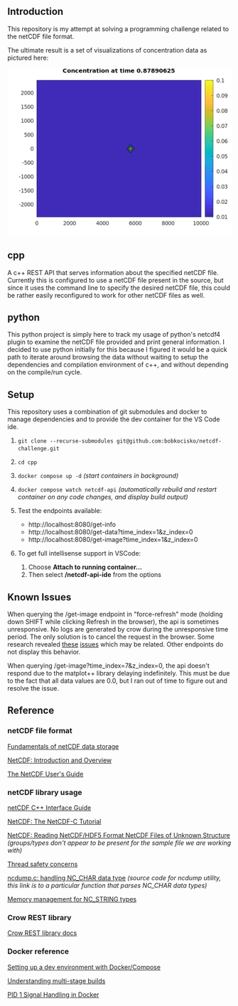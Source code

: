 ## Introduction
This repository is my attempt at solving a programming challenge related to the netCDF file format.

The ultimate result is a set of visualizations of concentration data as pictured here:

![animated visualization](animated.gif)

## cpp
A c++ REST API that serves information about the specified netCDF file.  Currently this is configured to use a netCDF file present in the source, but since it uses the command line to specify the desired netCDF file, this could be rather easily reconfigured to work for other netCDF files as well.

## python
This python project is simply here to track my usage of python's netcdf4 plugin to examine the netCDF file provided and print general information.  I decided to use python initially for this because I figured it would be a quick path to iterate around browsing the data without waiting to setup the dependencies and compilation environment of c++, and without depending on the compile/run cycle.

## Setup
This repository uses a combination of git submodules and docker to manage dependencies
and to provide the dev container for the VS Code ide.

1. `git clone --recurse-submodules git@github.com:bobkocisko/netcdf-challenge.git`

2. `cd cpp`

3. `docker compose up -d` *(start containers in background)*

4. `docker compose watch netcdf-api` *(automatically rebuild and restart container on any code changes, and display build output)*

5. Test the endpoints available:
   - http://localhost:8080/get-info
   - http://localhost:8080/get-data?time_index=1&z_index=0
   - http://localhost:8080/get-image?time_index=1&z_index=0

6. To get full intellisense support in VSCode:

   1. Choose **Attach to running container...**
   2. Then select **/netcdf-api-ide** from the options

## Known Issues
When querying the /get-image endpoint in "force-refresh" mode (holding down SHIFT while clicking Refresh in the browser), the api is sometimes unresponsive.  No logs are generated by crow during the unresponsive time period.  The only solution is to cancel the request in the browser.  Some research revealed [these](https://github.com/CrowCpp/Crow/issues/721) [issues](https://github.com/CrowCpp/Crow/issues/997) which may be related.  Other endpoints do not display this behavior.

When querying /get-image?time_index=7&z_index=0, the api doesn't respond due to the matplot++ library delaying indefinitely.  This must be due to the fact that all data values are 0.0, but I ran out of time to figure out and resolve the issue.


## Reference

### netCDF file format

[Fundamentals of netCDF data storage](https://pro.arcgis.com/en/pro-app/latest/help/data/imagery/fundamentals-of-netcdf.htm)

[NetCDF: Introduction and Overview](https://docs.unidata.ucar.edu/netcdf-c/current/index.html)

[The NetCDF User's Guide](https://docs.unidata.ucar.edu/nug/current/index.html)

### netCDF library usage

[netCDF C++ Interface Guide](https://docs.unidata.ucar.edu/netcdf-cxx/current/index.html)

[NetCDF: The NetCDF-C Tutorial](https://docs.unidata.ucar.edu/netcdf-c/current/tutorial_8dox.html)

[NetCDF: Reading NetCDF/HDF5 Format NetCDF Files of Unknown Structure](https://docs.unidata.ucar.edu/netcdf-c/current/reading_unknown_nc4.html) *(groups/types don't appear to be present for the sample file we are working with)*

[Thread safety concerns](https://github.com/Unidata/netcdf-c/issues/1373#issuecomment-637794942)

[ncdump.c: handling NC_CHAR data type](https://github.com/Unidata/netcdf-c/blob/main/ncdump/ncdump.c#L414) *(source code for ncdump utility, this link is to a particular function that parses NC_CHAR data types)*

[Memory management for NC_STRING types](https://docs.unidata.ucar.edu/netcdf-c/4.9.3/group__attributes.html#ga19cae92a58e1bf7f999c3eeab5404189)

### Crow REST library

[Crow REST library docs](https://crowcpp.org/master/getting_started/setup/linux/)

### Docker reference

[Setting up a dev environment with Docker/Compose](https://youtu.be/0H2miBK_gAk?si=0iP6uQveDUoeohpw)

[Understanding multi-stage builds](https://stackoverflow.com/questions/69011431/building-and-deploying-c-through-docker-multistage-build-vs-mount)

[PID 1 Signal Handling in Docker](https://petermalmgren.com/signal-handling-docker/)